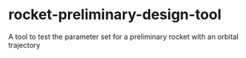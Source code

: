 # rocket-preliminary-design-tool
A tool to test the parameter set for a preliminary rocket with an orbital trajectory
